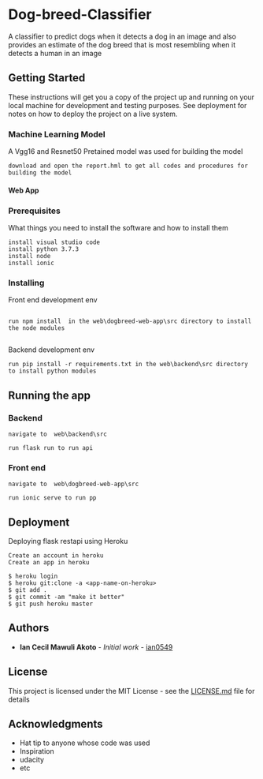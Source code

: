 # Dog-breed-Classifier
A classifier to predict dogs when it detects a dog in an image and also  provides an estimate of the dog breed that is most resembling  when it detects a human in an image


## Getting Started

These instructions will get you a copy of the project up and running on your local machine for development and testing purposes. See deployment for notes on how to deploy the project on a live system.


### Machine Learning Model

A Vgg16 and Resnet50 Pretained model was used for building the model

```
download and open the report.hml to get all codes and procedures for building the model

```



#### Web App

### Prerequisites

What things you need to install the software and how to install them

```
install visual studio code
install python 3.7.3
install node
install ionic

```

### Installing


Front end development env

```

run npm install  in the web\dogbreed-web-app\src directory to install the node modules


```

Backend development env

```
run pip install -r requirements.txt in the web\backend\src directory to install python modules

```


## Running the app



### Backend


```
navigate to  web\backend\src

run flask run to run api
```

### Front end


```
navigate to  web\dogbreed-web-app\src

run ionic serve to run pp
```

## Deployment
Deploying  flask restapi using Heroku

```
Create an account in heroku
Create an app in heroku

$ heroku login
$ heroku git:clone -a <app-name-on-heroku>
$ git add .
$ git commit -am "make it better"
$ git push heroku master
```




## Authors

* **Ian Cecil Mawuli Akoto** - *Initial work* - [ian0549](https://github.com/ian0549)


## License

This project is licensed under the MIT License - see the [LICENSE.md](LICENSE.md) file for details

## Acknowledgments

* Hat tip to anyone whose code was used
* Inspiration
* udacity
* etc
